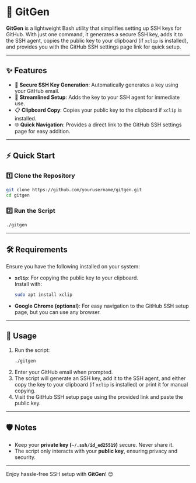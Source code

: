 # 🚀 GitGen

**GitGen** is a lightweight Bash utility that simplifies setting up SSH keys for GitHub. With just one command, it generates a secure SSH key, adds it to the SSH agent, copies the public key to your clipboard (if `xclip` is installed), and provides you with the GitHub SSH settings page link for quick setup.

---

## ✨ Features
- 🔐 **Secure SSH Key Generation**: Automatically generates a key using your GitHub email.
- 🚀 **Streamlined Setup**: Adds the key to your SSH agent for immediate use.
- 📋 **Clipboard Copy**: Copies your public key to the clipboard if `xclip` is installed.
- 🌐 **Quick Navigation**: Provides a direct link to the GitHub SSH settings page for easy addition.

---

## ⚡ Quick Start

### 1️⃣ Clone the Repository
```bash
git clone https://github.com/yourusername/gitgen.git
cd gitgen
```

### 2️⃣ Run the Script
```bash
./gitgen
```

---

## 🛠 Requirements
Ensure you have the following installed on your system:
- **`xclip`**: For copying the public key to your clipboard.  
  Install with:
  ```bash
  sudo apt install xclip
  ```
- **Google Chrome (optional)**: For easy navigation to the GitHub SSH setup page, but you can use any browser.

---

## 📖 Usage
1. Run the script:
   ```bash
   ./gitgen
   ```
2. Enter your GitHub email when prompted.
3. The script will generate an SSH key, add it to the SSH agent, and either copy the key to your clipboard (if `xclip` is installed) or print it for manual copying.
4. Visit the GitHub SSH setup page using the provided link and paste the public key.

---

## 🛡 Notes
- Keep your **private key (`~/.ssh/id_ed25519`)** secure. Never share it.
- The script only interacts with your **public key**, ensuring privacy and security.

---

Enjoy hassle-free SSH setup with **GitGen**! 😊
